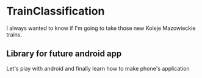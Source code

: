 # TrainClassification
I always wanted to know if I'm going to take those new Koleje Mazowieckie trains.

## Library for future android app
Let's play with android and finally learn how to make phone's application
